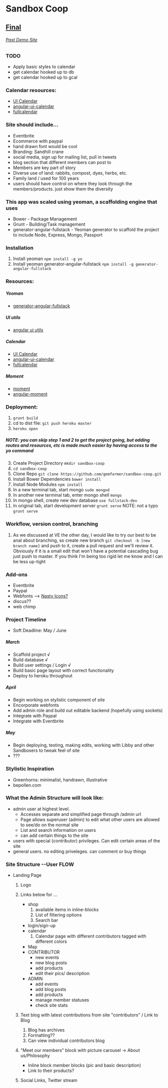 # Sandbox Coop


## [Final](sandboxcenter.com)
###### [Past Demo Site](http://guarded-refuge-7678.herokuapp.com)

### TODO
* Apply basic styles to calendar
* get calendar hooked up to db
* get calendar hooked up to gcal

### Calendar resources:
* [UI Calendar](http://angular-ui.github.io/ui-calendar/)
* [angular-ui-calendar](https://github.com/angular-ui/ui-calendar)
* [fullcalendar](http://arshaw.com/fullcalendar/docs/)

### Site should include...
* Eventbrite
* Ecommerce with paypal
* hand drawn font would be cool
* Branding: Sandhill crane
* social media, sign up for mailing list, pull in tweets
* blog section that different members can post to
* Members are key part of story
* Diverse use of land: rabbits, compost, dyes, herbs, etc.
* Family land / used for 100 years
* users should have control on where they look through the members/products. just show them the diversity


### This app was scaled using yeoman, a scaffolding engine that uses
* Bower - Package Management
* Grunt - Building/Task management
* generator-angular-fullstack - Yeoman generator to scaffold the project to include Node, Express, Mongo, Passport

### Installation
1. Install yeoman `npm install -g yo`
2. Install yeoman generator-angular-fullstack `npm install -g generator-angular-fullstack`

### Resources:
##### Yeoman
* [generator-angular-fullstack](https://www.npmjs.org/package/generator-angular-fullstack)

##### UI utils
* [angular ui utils](http://angular-ui.github.io/ui-utils/)

##### Calendar
* [UI Calendar](http://angular-ui.github.io/ui-calendar/)
* [angular-ui-calendar](https://github.com/angular-ui/ui-calendar)
* [fullcalendar](http://arshaw.com/fullcalendar/docs/)

##### Moment
* [moment](http://momentjs.com/docs/)
* [angular-moment](https://github.com/urish/angular-moment)

### Deployment:
1. `grunt build`
2. cd to dist file: `git push heroku master`
3. `heroku open`

##### NOTE: you can skip step 1 and 2 to get the project going, but adding routes and resources, etc is made much easier by having access to the yo command
3. Create Project Directory `mkdir sandbox-coop`
4. `cd sandbox-coop`
5. Clone Repo `git clone https://github.com/gemfarmer/sandbox-coop.git`
6. Install Bower Dependencies `bower install`
7. Install Node Modules `npm install`
8. In a new terminal tab, start mongo `sudo mongod`
9. In another new terminal tab, enter mongo shell `mongo`
10. In mongo shell, create new dev database `use fullstack-dev`
11. In original tab, start development server `grunt serve` NOTE: not a typo `grunt serve`

### Workflow, version control, branching
1. As we discussed at VE the other day, I would like to try our best to be anal about branching, so create new branch `git checkout -b [new branch name]` and push to it, create a pull request and we'll review it. Obviously if it is a small edit that won't have a potential cascading bug just push to master. If you think I'm being too rigid let me know and I can be less up-tight

### Add-ons
* Eventbrite
* Paypal
* Webfonts --> [Nasty Icons?](http://nastyicons.com/)
* discus??
* web chimp

### Project Timeline
* Soft Deadline: May / June

##### March
* Scaffold project √
* Build database √
* Build user settings / Login √
* Build basic page layout with correct functionality
* Deploy to heroku throughout

##### April
* Begin working on stylistic component of site
* Encorporate webfonts
* Add admin role and build out editable backend (hopefully using sockets)
* Integrate with Paypal
* Integrate with Eventbrite

##### May
* Begin deploying, testing, making edits, working with Libby and other Sandboxers to tweak feel of site
* ???

### Stylistic Inspiration
* Greenhorns: minimalist, handrawn, illustrative
* bepollen.com


### What the Admin Structure will look like:
* admin user at highest level.
	* Accesses separate and simplified page through /admin url
	* Page allows superuser (admin) to edit what other users are allowed to see/do on the normal site
	* List and search information on users
	* can add certain things to the site
* users with special (contributor) privileges. Can edit certain areas of the site
* general users. no editing priveleges. can comment or buy things

### Site Structure --User FLOW
* Landing Page
	1. Logo
	2. Links below for ...
		* shop
			1. available items in inline-blocks
			2. List of filtering options
			3. Search bar
		* login/sign-up
		* calendar
			1. Calendar page with different contributors tagged with different colors
		* Map
		* CONTRIBUTOR
			- new events
			- new blog posts
			- add products
			- edit their pics/ description
		* ADMIN
			- add events
			- add blog posts
			- add products
			- manage member statuses
			- check site stats
	3. Text blog with latest contributions from site "contributors" / Link to Blog
		1. Blog has archives
		2. Formatting??
		3. Can view individual contributors blog

	4. "Meet our members" block with picture carousel
		-> About us/Philosophy
		* Inline block member blocks (pic and basic description)
		* Link to their products?
	5. Social Links, Twitter stream





